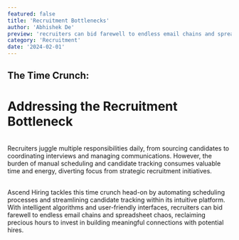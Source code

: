 ```yaml
---
featured: false
title: 'Recruitment Bottlenecks'
author: 'Abhishek De'
preview: 'recruiters can bid farewell to endless email chains and spreadsheet chaos, reclaiming precious'
category: 'Recruitment'
date: '2024-02-01'
---
```


## The Time Crunch:

# Addressing the Recruitment Bottleneck

\
Recruiters juggle multiple responsibilities daily, from sourcing candidates to coordinating interviews and managing communications. However, the burden of manual scheduling and candidate tracking consumes valuable time and energy, diverting focus from strategic recruitment initiatives.

\
Ascend Hiring tackles this time crunch head-on by automating scheduling processes and streamlining candidate tracking within its intuitive platform. With intelligent algorithms and user-friendly interfaces, recruiters can bid farewell to endless email chains and spreadsheet chaos, reclaiming precious hours to invest in building meaningful connections with potential hires.
